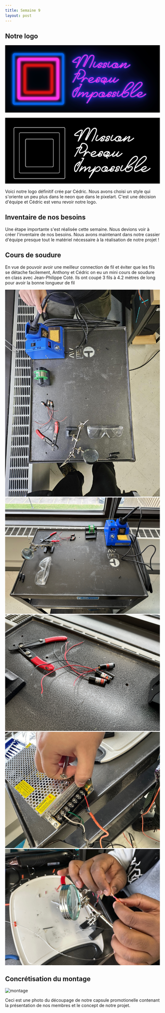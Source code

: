 ```yaml
---
title: Semaine 9
layout: post
---
```


## Notre logo
![logo](../medias/logo_regular.png)


![logo](../medias/logo_white_black.png)

Voici notre logo définitif crée par Cédric. Nous avons choisi un style qui s'oriente un peu plus dans le neon que dans le pixelart. C'est une décision d'équipe et Cédric est venu revoir notre logo.

## Inventaire de nos besoins
Une étape importante s'est réalisée cette semaine. Nous devions voir à créer l'inventaire de nos besoins. Nous avons maintenant dans notre cassier d'équipe presque tout le matériel nécessaire à la réalisation de notre projet !

## Cours de soudure
En vue de pouvoir avoir une meilleur connection de fil et éviter que les fils se détache facilement, Anthony et Cédric on eu un mini cours de soudure en class avec Jean-Philippe Coté. Ils ont coupé 3 fils à 4.2 mètres de long pour avoir la bonne longueur de fil

![sourdure1](../medias/soudure.png)
![soudure2](../medias/sem_9_cedric/IMG_3010.jpg)
![soudure3](../medias/sem_9_cedric/IMG_3011.jpg)
![soudure4](../medias/sem_9_cedric/IMG_3012.jpg)
![soudure5](../medias/sem_9_cedric/IMG_3016.jpg)

## Concrétisation du montage

![montage](../medias/soudure.jpg)

Ceci est une photo du découpage de notre capsule promotionelle contenant la présentation de nos membres et le concept de notre projet.






